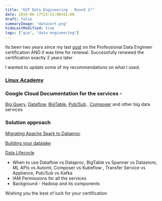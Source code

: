 ```yaml
---
title: "GCP Data Engineering - Round 2!"
date: 2019-06-17T23:53:00+01:00
draft: false
summaryImage: "datacert.png"
hideLastModified: true
tags: ["gcp", "data engineering"]
---
```

Its been two years since my last [post](https://www.linkedin.com/pulse/preparation-materials-google-certified-data-engineer-patlolla) on the Professional Data Engineer certification AND it was time for renewal. Successfully renewed the certification exactly 2 years later

I wanted to update some of my recommendations on what I used.

### [Linux Academy](https://linuxacademy.com/cp/modules/view/id/208)

### Google Cloud Documentation for the services - 
[Big Query](https://cloud.google.com/bigquery/), 
[Dataflow](http://cloud.google.com/dataflow/docs), 
[BigTable](https://cloud.google.com/bigtable/docs/), 
[Pub/Sub](https://cloud.google.com/pubsub/docs/overview) , 
[Composer](https://cloud.google.com/composer/docs/concepts/overview)
    and other big data services

### Solution approach
[Migrating Apache Spark to Dataproc](https://cloud.google.com/solutions/migration/hadoop/migrating-apache-spark-jobs-to-cloud-dataproc)

[Building your datalake](https://cloud.google.com/solutions/data-lake/)

[Data Lifecycle](https://cloud-dot-google-developers.appspot.com/solutions/data-lifecycle-cloud-platform)

* When to use Dataflow vs Dataproc, BigTable vs Spanner vs Datastore, ML APIs vs Automl, Composer vs Kubeflow , Transfer Service vs Appliance, Pub/Sub vs Kafka
* IAM Permissions for all the services
* Background - Hadoop and its components


Wishing you the best of luck for your certification